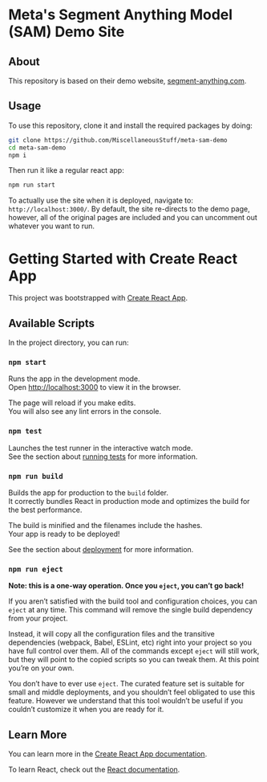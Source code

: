 # Meta's Segment Anything Model (SAM) Demo Site

## About

<!--Image / Video annotation based on Meta's Segment Anything Model (SAM). \-->
This repository is based on their demo website,
[segment-anything.com](https://corsproxy.io/?https://segment-anything.com).

## Usage

To use this repository, clone it and install the required packages
by doing:

```bash
git clone https://github.com/MiscellaneousStuff/meta-sam-demo
cd meta-sam-demo
npm i
```

Then run it like a regular react app:

```bash
npm run start
```

To actually use the site when it is deployed, navigate to:
`http://localhost:3000/`. By default, the site re-directs to the
demo page, however, all of the original pages are included and you
can uncomment out whatever you want to run.

<!--
## Overview

The demo website uses two quantized models
- Prompt Encoder: `interactive_module_quantized_592547_2023_03_19_sam6_long_uncertain.onnx`
- Mask Decoder: `interactive_module_quantized_592547_2023_03_20_sam6_long_all_masks_extra_data_with_ious.onnx`
-->

# Getting Started with Create React App

This project was bootstrapped with [Create React App](https://github.com/facebook/create-react-app).

## Available Scripts

In the project directory, you can run:

### `npm start`

Runs the app in the development mode.\
Open [http://localhost:3000](http://localhost:3000) to view it in the browser.

The page will reload if you make edits.\
You will also see any lint errors in the console.

### `npm test`

Launches the test runner in the interactive watch mode.\
See the section about [running tests](https://facebook.github.io/create-react-app/docs/running-tests) for more information.

### `npm run build`

Builds the app for production to the `build` folder.\
It correctly bundles React in production mode and optimizes the build for the best performance.

The build is minified and the filenames include the hashes.\
Your app is ready to be deployed!

See the section about [deployment](https://facebook.github.io/create-react-app/docs/deployment) for more information.

### `npm run eject`

**Note: this is a one-way operation. Once you `eject`, you can’t go back!**

If you aren’t satisfied with the build tool and configuration choices, you can `eject` at any time. This command will remove the single build dependency from your project.

Instead, it will copy all the configuration files and the transitive dependencies (webpack, Babel, ESLint, etc) right into your project so you have full control over them. All of the commands except `eject` will still work, but they will point to the copied scripts so you can tweak them. At this point you’re on your own.

You don’t have to ever use `eject`. The curated feature set is suitable for small and middle deployments, and you shouldn’t feel obligated to use this feature. However we understand that this tool wouldn’t be useful if you couldn’t customize it when you are ready for it.

## Learn More

You can learn more in the [Create React App documentation](https://facebook.github.io/create-react-app/docs/getting-started).

To learn React, check out the [React documentation](https://reactjs.org/).